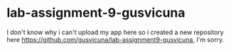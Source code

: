 # lab-assignment-9-gusvicuna
I don't know why i can't upload my app here so i created a new repository here https://github.com/gusvicuna/lab-assignment9-gusvicuna, I'm sorry.
